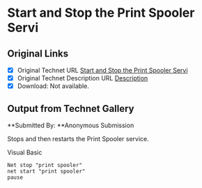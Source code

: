 # Start and Stop the Print Spooler Servi

## Original Links

- [x] Original Technet URL [Start and Stop the Print Spooler Servi](https://gallery.technet.microsoft.com/4b0167c5-eacc-408c-adfd-b898ac60aaec)
- [x] Original Technet Description URL [Description](https://gallery.technet.microsoft.com/4b0167c5-eacc-408c-adfd-b898ac60aaec/description)
- [x] Download: Not available.

## Output from Technet Gallery

**Submitted By: **Anonymous Submission

Stops and then restarts the Print Spooler service.

Visual Basic

```
Net stop "print spooler"
net start "print spooler"
pause
```

